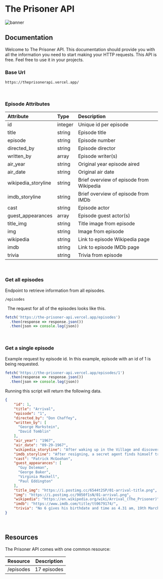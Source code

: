 # The Prisoner API

![banner](https://github.com/answebdev/the-prisoner-api/assets/36783010/b853041d-40db-4c9b-9c6c-a43863b53040)

## Documentation

Welcome to The Prisoner API. This documentation should provide you with all the information you need to start making your HTTP requests. This API is free. Feel free to use it in your projects.

### Base Url

`https://theprisonerapi.vercel.app/`

&nbsp;
### Episode Attributes

| Attribute | Type | Description |
| :---         |     :---      |          :--- |
| id   | integer     | Unique id per episode    |
| title     | string       | Episode title      |
| episode     | string       | Episode number      |
| directed_by   | string     | Episode director    |
| written_by     | array       | Episode writer(s)      |
| air_year   | string     | Original year episode aired    |
| air_date     | string       | Original air date      |
| wikipedia_storyline   | string     | Brief overview of episode from Wikipedia    |
| imdb_storyline   | string     | Brief overview of episode from IMDb    |
| cast     | string       | Episode actor      |
| guest_appearances     | array       | Episode guest actor(s)      |
| title_img   | string     | Title image from episode    |
| img   | string     | Image from episode    |
| wikipedia     | string       | Link to episode Wikipedia page      |
| imdb   | string     | Link to episode IMDb page    |
| trivia   | string     | Trivia from episode    |

&nbsp;
### Get all episodes

Endpoint to retrieve information from all episodes.

`/episodes`

&nbsp;
The request for all of the episodes looks like this.

```javascript
fetch('https://the-prisoner-api.vercel.app/episodes')
  .then(response => response.json())
  .then(json => console.log(json))
```

&nbsp;
### Get a single episode

Example request by episode id. In this example, episode with an id of 1 is being requested.

```javascript
fetch('https://the-prisoner-api.vercel.app/episodes/1')
  .then(response => response.json())
  .then(json => console.log(json))
```


Running this script will return the following data.

```json
{
    "id": 1,
    "title": "Arrival",
    "episode": "1",
    "directed_by": "Don Chaffey",
    "written_by": [
      "George Markstein",
      "David Tomblin"
    ],
    "air_year": "1967",
    "air_date": "09-29-1967",
    "wikipedia_storyline": "After waking up in the Village and discovering his captivity there, Number Six encounters a friend from the outside who may have a possible escape.",
    "imdb_storyline": "After resigning, a secret agent finds himself trapped in a bizarre prison known only as The Village.",
    "cast": "Patrick McGoohan",
    "guest_appearances": [
      "Guy Doleman",
      "George Baker",
      "Virginia Maskell",
      "Paul Eddington"
    ],
    "title_img": "https://i.postimg.cc/6544t2SP/01-arrival-title.png",
    "img": "https://i.postimg.cc/9050f1sN/01-arrival.png",
    "wikipedia": "https://en.wikipedia.org/wiki/Arrival_(The_Prisoner)",
    "imdb": "https://www.imdb.com/title/tt0679174/",
    "trivia": "No 6 gives his birthdate and time as 4.31 am, 19th March, 1928 - which is exactly the same as Patrick McGoohan's."
}
```

&nbsp;
## Resources

The Prisoner API comes with one common resource:

| Resource  | Description |
| ------------- | ------------- |
| /episodes  | 17 episodes  |
